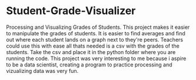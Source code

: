 # Student-Grade-Visualizer
Processing and Visualizing Grades of Students.
This project makes it easier to manipulate the grades of students. It is easier to find averages and find out where each student lands on a graph next to they're peers. Teachers could use this with ease all thats needed is a csv with the grades of the students. Take the csv and place it in the python folder where you are running the code. This project was very interesting to me because i aspire to be a data scientist, creating a program to practice processing and vizualizing data was very fun.
